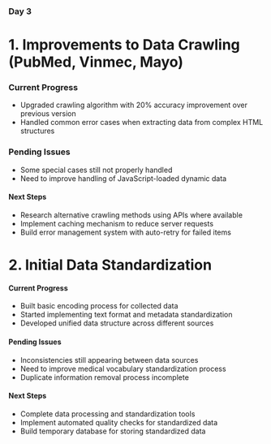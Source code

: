 ### Day 3

# 1. Improvements to Data Crawling (PubMed, Vinmec, Mayo)

### Current Progress

- Upgraded crawling algorithm with 20% accuracy improvement over previous version
- Handled common error cases when extracting data from complex HTML structures

### Pending Issues

- Some special cases still not properly handled
- Need to improve handling of JavaScript-loaded dynamic data

#### Next Steps

- Research alternative crawling methods using APIs where available
- Implement caching mechanism to reduce server requests
- Build error management system with auto-retry for failed items

# 2. Initial Data Standardization

#### Current Progress

- Built basic encoding process for collected data
- Started implementing text format and metadata standardization
- Developed unified data structure across different sources

#### Pending Issues

- Inconsistencies still appearing between data sources
- Need to improve medical vocabulary standardization process
- Duplicate information removal process incomplete

#### Next Steps

- Complete data processing and standardization tools
- Implement automated quality checks for standardized data
- Build temporary database for storing standardized data
